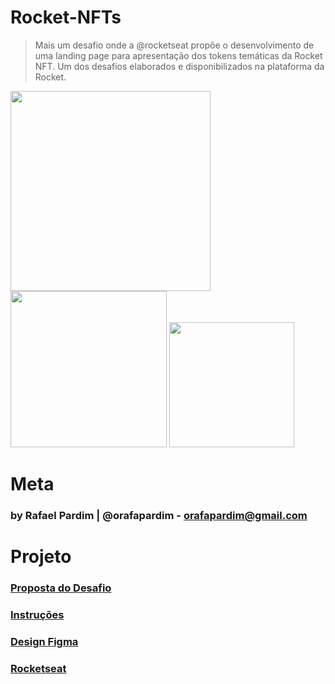 # Rocket-NFTs
> Mais um desafio onde a @rocketseat propõe o desenvolvimento de uma landing page para apresentação dos tokens temáticas da Rocket NFT. Um dos desafios elaborados e disponibilizados na plataforma da Rocket.

<div display="flex" justify-content="center">
  <img src="https://user-images.githubusercontent.com/83538547/157715178-9a9da66a-6403-4a99-b6be-b97321050fd1.png" height="320px">
  <img src="https://user-images.githubusercontent.com/83538547/157715372-17dad824-1d47-43f8-ba7c-3010d2a43396.png" height="250px">
  <img src="https://user-images.githubusercontent.com/83538547/157715536-e78f4994-97f8-4b13-a901-e8c0ca0afeac.png" height="200px">
</div>

# Meta
### by Rafael Pardim | @orafapardim - orafapardim@gmail.com

# Projeto
### <a href="https://app.rocketseat.com.br/discover/challenges/rocket-nfts">Proposta do Desafio</a>

### <a href="https://efficient-sloth-d85.notion.site/Desafio-Rocket-NFTs-3b5703b9f0e74cb19f34a8bfd14faacb">Instruções</a>

### <a href="https://www.figma.com/file/VDRCPVEywzdweh8BGnu0M5/Rocket-NFTs/duplicate">Design Figma</a>

### <a href="https://rocketseat.com.br">Rocketseat</a>

